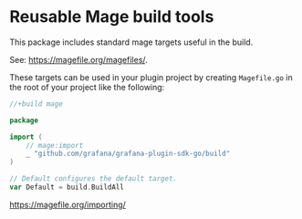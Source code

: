 # Reusable Mage build tools

This package includes standard mage targets useful in the build.

See: https://magefile.org/magefiles/.

These targets can be used in your plugin project by creating `Magefile.go` in the root of your project like the following:

```go
//+build mage

package

import (
    // mage:import
    _ "github.com/grafana/grafana-plugin-sdk-go/build"
)

// Default configures the default target.
var Default = build.BuildAll
```

https://magefile.org/importing/
